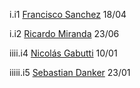 i.i1 [Francisco Sanchez](https://github.com/Franciscosanchezl) 18/04

i.i2 [Ricardo Miranda](https://github.com/Rcrdo0409) 23/06



iiii.i4 [Nicolás Gabutti](https://github.com/ngabutti) 10/01

iiiii.i5 [Sebastian Danker](https://github.com/SDanker) 23/01






